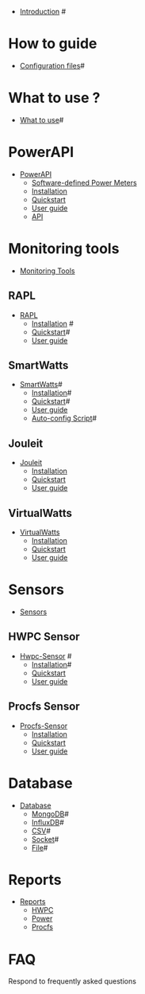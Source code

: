 - [Introduction](./introduction.md) #

# How to guide

- [Configuration files](./configuration.md)#

# What to use ?

- [What to use](./what_to_use.md)#

# PowerAPI

- [PowerAPI](./powerapi.md)
  - [Software-defined Power Meters](./powerapi_howitworks.md)
  - [Installation](./powerapi_installation.md)
  - [Quickstart](./powerapi_quickstart)
  - [User guide](./powerapi_user_guide.md)
  - [API](./powerapi_api.md)

# Monitoring tools

- [Monitoring Tools](./monitoring_tools.md)

## RAPL

- [RAPL](./rapl.md)
  - [Installation](./rapl_installation.md) #
  - [Quickstart](./rapl_quickstart.md)#
  - [User guide](./rapl_user_guide.md)

## SmartWatts

- [SmartWatts](./smartwatts.md)#
  - [Installation](./smartwatts_installation.md)#
  - [Quickstart](./smartwatts_quickstart.md)#
  - [User guide](./smartwatts_user_guide.md)
  - [Auto-config Script](./smartwatts_auto_config.md)#

## Jouleit

- [Jouleit](./jouleit.md)
  - [Installation](./jouleit_installation.md)
  - [Quickstart](./jouleit_quickstart.md)
  - [User guide](./jouleit_user_guide.md)

## VirtualWatts

- [VirtualWatts](./virtualwatts.md)
  - [Installation](./virtualwatts_installation.md)
  - [Quickstart](./virtualwatts_quickstart.md)
  - [User guide](./virtualwatts_user_guide.md)

# Sensors

- [Sensors](./sensors.md)

## HWPC Sensor

- [Hwpc-Sensor](./hwpc-sensor.md) #
  - [Installation](./hwpc-sensor_installation.md)#
  - [Quickstart](./hwpc-sensor_quickstart.md)
  - [User guide](./hwpc-sensor_user_guide.md)

## Procfs Sensor

- [Procfs-Sensor](./procfs-sensor.md)
  - [Installation](./procfs-sensor_installation.md)
  - [Quickstart](./procfs-sensor_quickstart.md)
  - [User guide](./procfs-sensor_user_guide.md)

# Database

- [Database](./database.md)
  - [MongoDB](./mongoDB.md)#
  - [InfluxDB](./influxDB.md)#
  - [CSV](./csv.md)#
  - [Socket](./socket.md)#
  - [File](./filedb.md)#

# Reports

- [Reports](./reports.md)
  - [HWPC](./hwpc-report.md)
  - [Power](./power_report.md)
  - [Procfs](./procfs_report.md)

# FAQ

Respond to frequently asked questions
